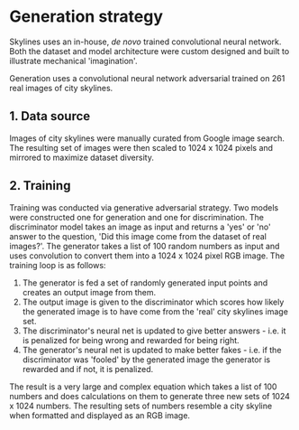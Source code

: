 # Generation strategy

Skylines uses an in-house, *de novo* trained convolutional neural network. Both the dataset and model architecture were custom designed and built to illustrate mechanical 'imagination'.

Generation uses a convolutional neural network adversarial trained on 261 real images of city skylines.

## 1. Data source

Images of city skylines were manually curated from Google image search. The resulting set of images were then scaled to 1024 x 1024 pixels and mirrored to maximize dataset diversity.

## 2. Training

Training was conducted via generative adversarial strategy. Two models were constructed one for generation and one for discrimination. The discriminator model takes an image as input and returns a 'yes' or 'no' answer to the question, 'Did this image come from the dataset of real images?'. The generator takes a list of 100 random numbers as input and uses convolution to convert them into a 1024 x 1024 pixel RGB image. The training loop is as follows:

1. The generator is fed a set of randomly generated input points and creates an output image from them.
2. The output image is given to the discriminator which scores how likely the generated image is to have come from the 'real' city skylines image set.
3. The discriminator's neural net is updated to give better answers - i.e. it is penalized for being wrong and rewarded for being right.
4. The generator's neural net is updated to make better fakes - i.e. if the discriminator was 'fooled' by the generated image the generator is rewarded and if not, it is penalized.

The result is a very large and complex equation which takes a list of 100 numbers and does calculations on them to generate three new sets of 1024 x 1024 numbers. The resulting sets of numbers resemble a city skyline when formatted and displayed as an RGB image.

